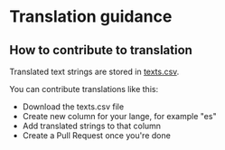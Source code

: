 # Translation guidance

## How to contribute to translation

Translated text strings are stored in [texts.csv](https://github.com/Praytic/youtd2/blob/main/data/texts.csv).

You can contribute translations like this:
- Download the texts.csv file
- Create new column for your lange, for example "es"
- Add translated strings to that column
- Create a Pull Request once you're done
